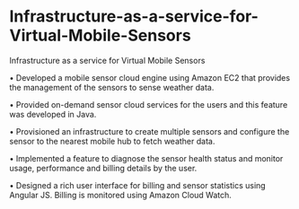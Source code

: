 # Infrastructure-as-a-service-for-Virtual-Mobile-Sensors
Infrastructure as a service for Virtual Mobile Sensors

• Developed a mobile sensor cloud engine using Amazon EC2 that provides the management of the sensors to sense weather data. 

• Provided on-demand sensor cloud services for the users and this feature was developed in Java.  

• Provisioned an infrastructure to create multiple sensors and configure the sensor to the nearest mobile hub to fetch weather data. 

• Implemented a feature to diagnose the sensor health status and monitor usage, performance and billing details by the user. 

• Designed a rich user interface for billing and sensor statistics using Angular JS. Billing is monitored using Amazon Cloud Watch.
